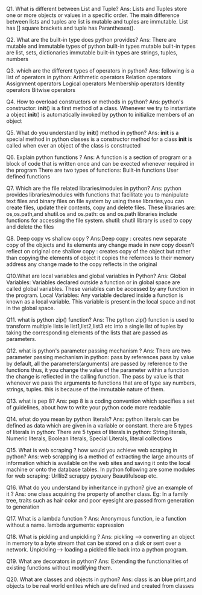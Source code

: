 Q1. What is different between List and Tuple?
Ans: Lists and Tuples store one or more objects or values in a specific order. The main difference between lists and tuples are list is mutable and tuples are immutable. List has [] square brackets and tuple has Parantheses().

Q2. What are the built-in type does python provides?
Ans: There are mutable and immutable types of python built-in types
mutable built-in types are list, sets, dictionaries
immutable built-in types are strings, tuples, numbers

Q3. which are the different types of operators in python?
  Ans: following is a list of operators in python:
    Arithmetic operators
    Relation operators
    Assignment operators
    Logical operators
    Membership operators
    Identity operators
    Bitwise operators

Q4. How to overload constructors or methods in python?
Ans: python's constructor: __init__() is a first method of a class. Whenever we try to instantiate a object __init__() is automatically invoked by python to initialize members of an object

Q5. What do you understand by __init__() method in python? 
Ans: __init__ is a special method in python classes is a constructor method for a class __init__ is called when ever an object of the class is constructed

Q6. Explain python functions ?
Ans: A function is a section of program or a block of code that is written once and can be exected whenever required in the program
There are two types of functions:
Built-in functions
User defined functions

Q7. Which are the file related libraries/modules in python?
Ans: python provides libraries/modules with functions that facilitate you to manipulate text files and binary files on file system by using these libraries,you can create files, update their contents, copy and delete files. These libraries are: os,os.path,and shutil.os and os.path: os and os.path libraries include functions for accessing the file system. shutil: shutil library is used to copy and delete the files

Q8. Deep copy vs shallow copy ?
Ans:Deep copy : creates new separate copy of the objects and its elements any change made in new copy doesn't reflect on original one
    shallow copy : creates copy of the object but rather than copying the elements of object it copies the refernces to their memory address any change made to the copy reflects in the original
                   
Q10.What are local variables and global variables in Python?
Ans: Global Variables: Variables declared outside a function or in global space are called global variables.  These variables can be accessed by any function in the program.
     Local Variables: Any variable declared inside a function is known as a local variable. This variable is present in the local space and not in the global space.

Q11. what is python zip() function?
Ans: The python zip() function is used to transform multiple lists ie list1,list2,list3 etc into a single list of tuples by taking the corresponding elements of the lists that are passed as parameters.
   
Q12. what is python's parameter passing mechanism ?
Ans: There are two parameter passing mechanism in python:
 pass by references
 pass by value
 by default, all the parameters(arguments) are passed by reference to the functions thus, it you change the value of the 
 parameter within a function the change is reflected in the calling function.
 The pass by value is that whenever we pass the arguments to functions that are of type say numbers, strings, tuples. 
 this is because of the immutable nature of them.

Q13. what is pep 8?
Ans: pep 8 is a coding convention which specifies a set of guidelines, about how to write your python code more readable

Q14. what do you mean by python literals?
Ans: python literals can be defined as data which are given in a variable or constant. there are 5 types of literals in python:
  There are 5 types of literals in python:
   String literals,
   Numeric literals,
   Boolean literals, 
   Special Literals,
   literal collections

Q15. What is web scraping ? how would you achieve web scraping in python?
Ans: web scrapping is a method of extracting the large amounts of information which is available on the web sites and saving it onto the local machine or onto the database tables.
  In python following are some modules for web scraping:
  Urllib2
  scrappy
  pyquery
  Beautifulsoap etc.

Q16. What do you understand by inheritance in python? give an example of it ?
Ans: one class acquiring the property of another class.
    Eg: In a family tree, traits such as hair color and poor eyesight are passed from generation to generation
   
Q17. What is a lambda function ? 
Ans: Anonymous function, ie a function without a name.
    lambda arguments: expression

Q18. What is pickling and unpickling ?
Ans: pickling --> converting an object in memory to a byte stream that can be stored on a disk or sent over a network.
     Unpickling--> loading a pickled file back into a python program.
       
Q19. What are decorators in python?
Ans:  Extending the functionalities of existing functions without modifying them.

Q20. What are classes and objects in python?
Ans: class is an blue print,and objects to be real world entites which are defined and created from classes
